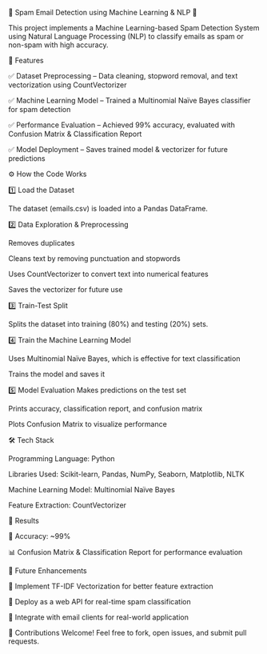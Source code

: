 📩 Spam Email Detection using Machine Learning & NLP 🚀

This project implements a Machine Learning-based Spam Detection System using Natural Language Processing (NLP) to classify emails as spam or non-spam with high accuracy.

🔹 Features

✅ Dataset Preprocessing – Data cleaning, stopword removal, and text vectorization using CountVectorizer

✅ Machine Learning Model – Trained a Multinomial Naïve Bayes classifier for spam detection

✅ Performance Evaluation – Achieved 99% accuracy, evaluated with Confusion Matrix & Classification Report

✅ Model Deployment – Saves trained model & vectorizer for future predictions

⚙️ How the Code Works

1️⃣ Load the Dataset

The dataset (emails.csv) is loaded into a Pandas DataFrame.

2️⃣ Data Exploration & Preprocessing

Removes duplicates

Cleans text by removing punctuation and stopwords

Uses CountVectorizer to convert text into numerical features

Saves the vectorizer for future use

3️⃣ Train-Test Split

Splits the dataset into training (80%) and testing (20%) sets.

4️⃣ Train the Machine Learning Model

Uses Multinomial Naïve Bayes, which is effective for text classification

Trains the model and saves it

5️⃣ Model Evaluation
Makes predictions on the test set

Prints accuracy, classification report, and confusion matrix

Plots Confusion Matrix to visualize performance

🛠️ Tech Stack

Programming Language: Python

Libraries Used: Scikit-learn, Pandas, NumPy, Seaborn, Matplotlib, NLTK

Machine Learning Model: Multinomial Naïve Bayes

Feature Extraction: CountVectorizer


📜 Results

🎯 Accuracy: ~99%

📊 Confusion Matrix & Classification Report for performance evaluation

🚀 Future Enhancements

🔹 Implement TF-IDF Vectorization for better feature extraction

🔹 Deploy as a web API for real-time spam classification

🔹 Integrate with email clients for real-world application

📌 Contributions Welcome! Feel free to fork, open issues, and submit pull requests.
